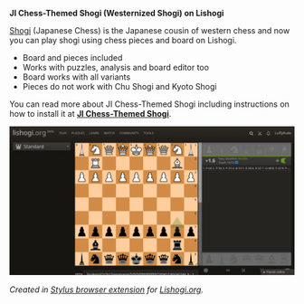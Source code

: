 **JI Chess-Themed Shogi (Westernized Shogi) on Lishogi**

[Shogi](https://en.wikipedia.org/wiki/Shogi) (Japanese Chess) is the Japanese cousin of western chess and now you can play shogi using chess pieces and board on Lishogi.

- Board and pieces included
- Works with puzzles, analysis and board editor too
- Board works with all variants
- Pieces do not work with Chu Shogi and Kyoto Shogi

You can read more about JI Chess-Themed Shogi including instructions on how to install it at [**JI Chess-Themed Shogi**](https://luffykudo.wordpress.com/2021/05/10/chess-themed-shogi-westernized-shogi-japanese-chess/).

![JI Chess-Themed Shogi on Lishogi screenshot](https://github.com/LuffyKudo/JI-Chess-Themed-Shogi/blob/main/Lishogi%20Screenshot%201.jpg?raw=true)

*Created in [Stylus browser extension](https://chromewebstore.google.com/detail/stylus/clngdbkpkpeebahjckkjfobafhncgmne) for [Lishogi.org](https://lishogi.org).*
